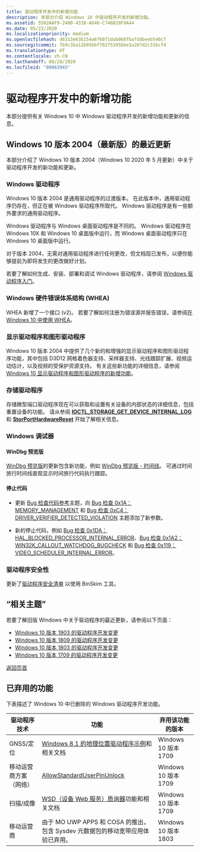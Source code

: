 ```yaml
---
title: 驱动程序开发中的新增功能
description: 本部分介绍 Windows 10 中驱动程序开发的新增功能。
ms.assetid: 5502AAF9-2400-4338-A646-C746B29F9A44
ms.date: 05/22/2020
ms.localizationpriority: medium
ms.openlocfilehash: d6313e63b154a6768f1dab068fbafddbeeb540cf
ms.sourcegitcommit: 7b9c3ba12b05bbf78275395bbe3a287d2c31bcf4
ms.translationtype: HT
ms.contentlocale: zh-CN
ms.lasthandoff: 08/28/2020
ms.locfileid: "89063945"
---
```

# <a name="whats-new-in-driver-development"></a><a name="top"></a>驱动程序开发中的新增功能

本部分提供有关 Windows 10 中 Windows 驱动程序开发的新增功能和更新的信息。

## <a name="whats-new-in-windows-10-version-2004-latest"></a>Windows 10 版本 2004（最新版）的最近更新

本部分介绍了 Windows 10 版本 2004（Windows 10 2020 年 5 月更新）中关于驱动程序开发的新功能和更新。

### <a name="windows-drivers"></a>Windows 驱动程序

Windows 10 版本 2004 是通用驱动程序的过渡版本。 在此版本中，通用驱动程序仍存在，但正在被 Windows 驱动程序所取代。 Windows 驱动程序是有一些额外要求的通用驱动程序。

Windows 驱动程序与 Windows 桌面驱动程序是不同的。 Windows 驱动程序在 Windows 10X 和 Windows 10 桌面版中运行，而 Windows 桌面驱动程序只在 Windows 10 桌面版中运行。

对于版本 2004，无需对通用驱动程序进行任何更改，但文档现已发布，以便你能够提前为即将发生的更改做好计划。

若要了解如何生成、安装、部署和调试 Windows 驱动程序，请参阅 [Windows 驱动程序入门](./develop/getting-started-with-windows-drivers.md)。

### <a name="windows-hardware-error-architecture-whea"></a>Windows 硬件错误体系结构 (WHEA)

WHEA 新增了一个接口 (v2)。 若要了解如何注册为错误源并报告错误，请参阅[在 Windows 10 中使用 WHEA](whea/using-whea-on-windows-10.md)。

### <a name="display-and-graphics-drivers"></a>显示驱动程序和图形驱动程序

Windows 10 版本 2004 中提供了几个新的和增强的显示驱动程序和图形驱动程序功能，其中包括 D3D12 网格着色器支持、采样器支持、光线跟踪扩展、视频运动估计，以及视频的受保护资源支持。 有关这些新功能的详细信息，请参阅 [Windows 10 显示驱动程序和图形驱动程序的新增功能](./display/what-s-new-for-windows-10-display-and-graphics-drivers.md)。

### <a name="storage-drivers"></a>存储驱动程序

存储微型端口驱动程序现在可以获取和设置有关设备的内部状态的详细信息，包括重置设备的功能。 请从参阅 [**IOCTL_STORAGE_GET_DEVICE_INTERNAL_LOG**](/windows-hardware/drivers/ddi/ntddstor/ni-ntddstor-ioctl_storage_get_device_internal_log) 和 [**StorPortHardwareReset**](/windows-hardware/drivers/ddi/storport/nf-storport-storporthardwarereset) 开始了解相关信息。

### <a name="windows-debugger"></a>Windows 调试器

#### <a name="windbg-preview"></a>WinDbg 预览版

[WinDbg 预览版](./debugger/debugging-using-windbg-preview.md)的更新包含新功能，例如 [WinDbg 预览版 - 时间线](./debugger/windbg-timeline-preview.md)。 可通过时间旅行时间线直观显示时间旅行代码执行跟踪。

#### <a name="stop-codes"></a>停止代码

- 更新 [Bug 检查代码参考](./debugger/bug-check-code-reference2.md)主题，向 [Bug 检查 0x1A：MEMORY_MANAGEMENT](./debugger/bug-check-0x1a--memory-management.md) 和 [Bug 检查 0xC4：DRIVER_VERIFIER_DETECTED_VIOLATION](./debugger/bug-check-0xc4--driver-verifier-detected-violation.md) 主题添加了新参数。

- 新的停止代码，例如 [Bug 检查 0x1DA：HAL_BLOCKED_PROCESSOR_INTERNAL_ERROR](./debugger/bug-check-0x1da--hal-blocked-processor-internal-error.md)、[Bug 检查 0x1A2：WIN32K_CALLOUT_WATCHDOG_BUGCHECK](./debugger/bug-check-0x1a2--win32k-callout-watchdog-bugcheck.md) 和 [Bug 检查 0x119：VIDEO_SCHEDULER_INTERNAL_ERROR](./debugger/bug-check-0x119---video-scheduler-internal-error.md)。

### <a name="driver-security"></a>驱动程序安全性

更新了[驱动程序安全清单](./driversecurity/driver-security-checklist.md) 以使用 BinSkim 工具。

## <a name="related-topics"></a>“相关主题”

若要了解旧版 Windows 中关于驱动程序的最近更新，请参阅以下页面：

* [Windows 10 版本 1903 的驱动程序开发变更](driver-changes-for-windows-10-version-1903.md)
* [Windows 10 版本 1809 的驱动程序开发变更](driver-changes-for-windows-10-version-1809.md)
* [Windows 10 版本 1803 的驱动程序开发变更](driver-changes-for-windows-10-version-1803.md)
* [Windows 10 版本 1709 的驱动程序开发变更](driver-changes-for-windows-10-version-1709.md)

[返回页首](#top)

## <a name="deprecated-features"></a>已弃用的功能

下表描述了 Windows 10 中已删除的 Windows 驱动程序开发功能。

| 驱动程序技术 | 功能 | 弃用该功能的版本 |
|---|---|---|
| GNSS/定位 | [Windows 8.1 的地理位置驱动程序示例](./gnss/sensors-geolocation-driver-sample.md)和相关文档 | Windows 10 版本 1709 |
| 移动运营商方案（网络） | [AllowStandardUserPinUnlock](./mobilebroadband/allowstandarduserpinunlock.md) | Windows 10 版本 1709 |
| 扫描/成像 | [WSD（设备 Web 服务）质询器](./image/challenging-a-disconnected-scanner-with-the-wsd-challenger.md)功能和相关文档 | Windows 10 版本 1709 |
|移动运营商| 由于 MO UWP APPS 和 COSA 的推出，包含 Sysdev 元数据包的移动宽带应用体验已弃用。 | Windows 10 版本 1803|